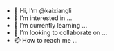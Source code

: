 - 👋 Hi, I’m @kaixiangli
- 👀 I’m interested in ...
- 🌱 I’m currently learning ...
- 💞️ I’m looking to collaborate on ...
- 📫 How to reach me ...

<!---
kaixiangli/kaixiangli is a ✨ special ✨ repository because its `README.md` (this file) appears on your GitHub profile.
You can click the Preview link to take a look at your changes.
--->
